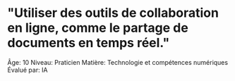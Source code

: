 # "Utiliser des outils de collaboration en ligne, comme le partage de documents en temps réel."

Âge: 10
Niveau: Praticien
Matière: Technologie et compétences numériques
Évalué par: IA
